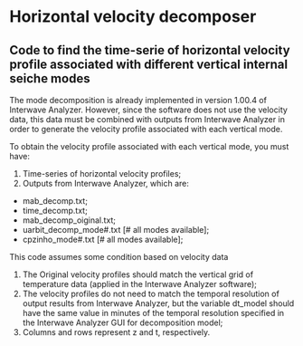 # Horizontal velocity decomposer

## Code to find the time-serie of horizontal velocity profile associated with different vertical internal seiche modes 

The mode decomposition is already implemented in version 1.00.4 of Interwave Analyzer. 
However, since the software does not use the velocity data, this data must be combined with outputs from Interwave Analyzer in order to generate the velocity profile associated with each vertical mode. 

To obtain the velocity profile associated with each vertical mode, you must have:

1) Time-series of horizontal velocity profiles;
2) Outputs from Interwave Analyzer, which are:

- mab_decomp.txt;
- time_decomp.txt;
- mab_decomp_oiginal.txt;
- uarbit_decomp_mode#.txt  [# all modes available];
- cpzinho_mode#.txt        [# all modes available];

This code assumes some condition based on velocity data

1) The Original velocity profiles should match the vertical grid of temperature data (applied in the Interwave Analyzer software);
2) The velocity profiles do not need to match the temporal resolution of output results from Interwave Analyzer, but the variable dt_model should have the same value in minutes of the temporal resolution specified in the Interwave Analyzer GUI for decomposition model;
3) Columns and rows represent z and t, respectively. 
